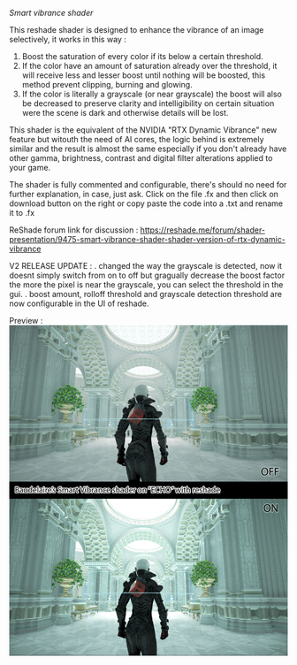 *Smart vibrance shader*

This reshade shader is designed to enhance the vibrance of an image selectively, it works in this way :
1) Boost the saturation of every color if its below a certain threshold.
2) If the color have an amount of saturation already over the threshold, it will receive less and lesser boost until nothing will be boosted, this method prevent clipping, burning and glowing.
3) If the color is literally a grayscale (or near grayscale) the boost will also be decreased to preserve clarity and intelligibility on certain situation were the scene is dark and otherwise details will be lost.

This shader is the equivalent of the NVIDIA "RTX Dynamic Vibrance" new feature but witouth the need of AI cores, the logic behind is extremely similar and the result is almost the same especially if you don't already have other gamma, brightness, contrast and digital filter alterations applied to your game.

The shader is fully commented and configurable, there's should no need for further explanation, in case, just ask.
Click on the file .fx and then click on download button on the right or copy paste the code into a .txt and rename it to .fx

ReShade forum link for discussion : 
https://reshade.me/forum/shader-presentation/9475-smart-vibrance-shader-shader-version-of-rtx-dynamic-vibrance

V2 RELEASE UPDATE :
. changed the way the grayscale is detected, now it doesnt simply switch from on to off but gragually decrease the boost factor the more the pixel is near the grayscale, you can select the threshold in the gui.
. boost amount, rolloff threshold and grayscale detection threshold are now configurable in the UI of reshade.

Preview : 
![alt text](https://github.com/aston89/Smart-vibrance-for-reshade/blob/main/preview.jpg?raw=true)






